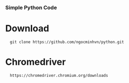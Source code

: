 ### Simple Python Code

# Download 
```sell 
  git clone https://github.com/ngocminhvn/python.git
```

# Chromedriver 
```sell 
  https://chromedriver.chromium.org/downloads
```
